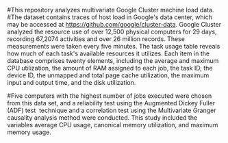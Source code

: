 #This repository analyzes multivariate Google Cluster machine load data.
#The dataset contains traces of host load in Google's data center, which may be accessed at https://github.com/google/cluster-data. Google Cluster analyzed the resource use of over 12,500 physical computers for 29 days, recording 67,2074 activities and over 26 million records. These measurements were taken every five minutes. The task usage table reveals how much of each task's available resources it utilizes. Each item in the database comprises twenty elements, including the average and maximum CPU utilization, the amount of RAM assigned to each job, the task ID, the device ID, the unmapped and total page cache utilization, the maximum input and output time, and the disk utilization.

#Five computers with the highest number of jobs executed were chosen from this data set, and a reliability test using the Augmented Dickey Fuller (ADF) test  technique and a correlation test using the Multivariate Granger causality analysis method were conducted. This study included the variables average CPU usage, canonical memory utilization, and maximum memory usage.
